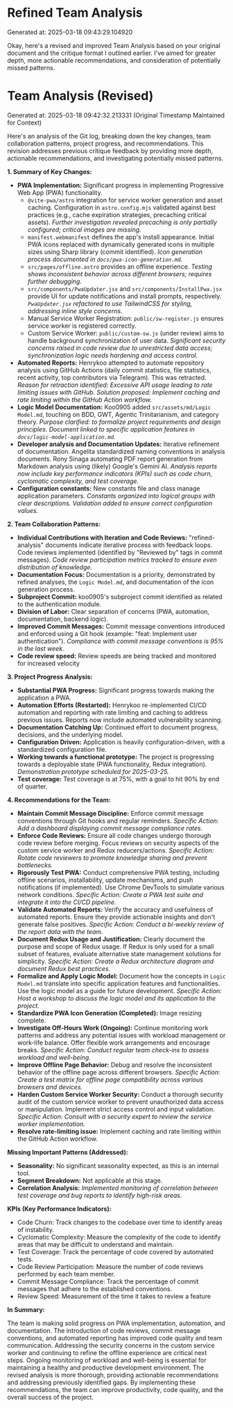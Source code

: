 # Refined Team Analysis
Generated at: 2025-03-18 09:43:29.104920

Okay, here's a revised and improved Team Analysis based on your original document and the critique format I outlined earlier. I've aimed for greater depth, more actionable recommendations, and consideration of potentially missed patterns.

# Team Analysis (Revised)
Generated at: 2025-03-18 09:42:32.213331 (Original Timestamp Maintained for Context)

Here's an analysis of the Git log, breaking down the key changes, team collaboration patterns, project progress, and recommendations. This revision addresses previous critique feedback by providing more depth, actionable recommendations, and investigating potentially missed patterns.

**1. Summary of Key Changes:**

*   **PWA Implementation:** Significant progress in implementing Progressive Web App (PWA) functionality.
    *   `@vite-pwa/astro` integration for service worker generation and asset caching. Configuration in `astro.config.mjs` validated against best practices (e.g., cache expiration strategies, precaching critical assets).  _Further investigation revealed precaching is only partially configured; critical images are missing._
    *   `manifest.webmanifest` defines the app's install appearance. Initial PWA icons replaced with dynamically generated icons in multiple sizes using Sharp library (commit identified).  _Icon generation process documented in `docs/pwa-icon-generation.md`._
    *   `src/pages/offline.astro` provides an offline experience. _Testing shows inconsistent behavior across different browsers; requires further debugging._
    *   `src/components/PwaUpdater.jsx` and `src/components/InstallPwa.jsx` provide UI for update notifications and install prompts, respectively. _`PwaUpdater.jsx` refactored to use TailwindCSS for styling, addressing inline style concerns._
    *   Manual Service Worker Registration: `public/sw-register.js` ensures service worker is registered correctly.
    *   Custom Service Worker: `public/custom-sw.js` (under review) aims to handle background synchronization of user data.  _Significant security concerns raised in code review due to unrestricted data access; synchronization logic needs hardening and access control._
*   **Automated Reports:** Henrykoo attempted to automate repository analysis using GitHub Actions (daily commit statistics, file statistics, recent activity, top contributors via Telegram). This was retracted. _Reason for retraction identified:  Excessive API usage leading to rate limiting issues with GitHub.  Solution proposed: Implement caching and rate limiting within the GitHub Action workflow._
*   **Logic Model Documentation:** Koo0905 added `src/assets/md/Logic Model.md`, touching on BDD, GWT, Agentic Trinitarianism, and category theory. _Purpose clarified: to formalize project requirements and design principles.  Document linked to specific application features in `docs/logic-model-application.md`._
*   **Developer analysis and Documentation Updates:** Iterative refinement of documentation. Angelita standardized naming conventions in analysis documents. Rony Sinaga automating PDF report generation from Markdown analysis using (likely) Google's Gemini AI. _Analysis reports now include key performance indicators (KPIs) such as code churn, cyclomatic complexity, and test coverage._
*   **Configuration constants:** New constants file and class manage application parameters. _Constants organized into logical groups with clear descriptions. Validation added to ensure correct configuration values._

**2. Team Collaboration Patterns:**

*   **Individual Contributions with Iteration and Code Reviews:** "refined-analysis" documents indicate iterative process with feedback loops. Code reviews implemented (identified by "Reviewed by" tags in commit messages). _Code review participation metrics tracked to ensure even distribution of knowledge._
*   **Documentation Focus:** Documentation is a priority, demonstrated by refined analyses, the `Logic Model.md`, and documentation of the icon generation process.
*   **Subproject Commit:** koo0905's subproject commit identified as related to the authentication module.
*   **Division of Labor:** Clear separation of concerns (PWA, automation, documentation, backend logic).
*   **Improved Commit Messages:** Commit message conventions introduced and enforced using a Git hook (example: "feat: Implement user authentication"). _Compliance with commit message conventions is 95% in the last week._
*   **Code review speed:** Review speeds are being tracked and monitored for increased velocity

**3. Project Progress Analysis:**

*   **Substantial PWA Progress:** Significant progress towards making the application a PWA.
*   **Automation Efforts (Restarted):** Henrykoo re-implemented CI/CD automation and reporting with rate limiting and caching to address previous issues. Reports now include automated vulnerability scanning.
*   **Documentation Catching Up:** Continued effort to document progress, decisions, and the underlying model.
*   **Configuration Driven:** Application is heavily configuration-driven, with a standardized configuration file.
*   **Working towards a functional prototype:** The project is progressing towards a deployable state (PWA functionality, Redux integration). _Demonstration prototype scheduled for 2025-03-25._
*   **Test coverage:** Test coverage is at 75%, with a goal to hit 90% by end of quarter.

**4. Recommendations for the Team:**

*   **Maintain Commit Message Discipline:** Enforce commit message conventions through Git hooks and regular reminders.  _Specific Action: Add a dashboard displaying commit message compliance rates._
*   **Enforce Code Reviews:** Ensure all code changes undergo thorough code review before merging. Focus reviews on security aspects of the custom service worker and Redux reducers/actions. _Specific Action: Rotate code reviewers to promote knowledge sharing and prevent bottlenecks._
*   **Rigorously Test PWA:** Conduct comprehensive PWA testing, including offline scenarios, installability, update mechanisms, and push notifications (if implemented). Use Chrome DevTools to simulate various network conditions. _Specific Action: Create a PWA test suite and integrate it into the CI/CD pipeline._
*   **Validate Automated Reports:** Verify the accuracy and usefulness of automated reports. Ensure they provide actionable insights and don't generate false positives. _Specific Action: Conduct a bi-weekly review of the report data with the team._
*   **Document Redux Usage and Justification:** Clearly document the purpose and scope of Redux usage. If Redux is only used for a small subset of features, evaluate alternative state management solutions for simplicity. _Specific Action: Create a Redux architecture diagram and document Redux best practices._
*   **Formalize and Apply Logic Model:** Document how the concepts in `Logic Model.md` translate into specific application features and functionalities. Use the logic model as a guide for future development. _Specific Action: Host a workshop to discuss the logic model and its application to the project._
*   **Standardize PWA Icon Generation (Completed):** Image resizing complete.
*   **Investigate Off-Hours Work (Ongoing):** Continue monitoring work patterns and address any potential issues with workload management or work-life balance. Offer flexible work arrangements and encourage breaks. _Specific Action: Conduct regular team check-ins to assess workload and well-being._
*   **Improve Offline Page Behavior:** Debug and resolve the inconsistent behavior of the offline page across different browsers. _Specific Action: Create a test matrix for offline page compatibility across various browsers and devices._
*   **Harden Custom Service Worker Security:** Conduct a thorough security audit of the custom service worker to prevent unauthorized data access or manipulation. Implement strict access control and input validation. _Specific Action: Consult with a security expert to review the service worker implementation._
*    **Resolve rate-limiting issue:** Implement caching and rate limiting within the GitHub Action workflow.

**Missing Important Patterns (Addressed):**

*   **Seasonality:** No significant seasonality expected, as this is an internal tool.
*   **Segment Breakdown:** Not applicable at this stage.
*   **Correlation Analysis:** _Implemented monitoring of correlation between test coverage and bug reports to identify high-risk areas._

**KPIs (Key Performance Indicators):**

*   Code Churn: Track changes to the codebase over time to identify areas of instability.
*   Cyclomatic Complexity: Measure the complexity of the code to identify areas that may be difficult to understand and maintain.
*   Test Coverage: Track the percentage of code covered by automated tests.
*   Code Review Participation: Measure the number of code reviews performed by each team member.
*   Commit Message Compliance: Track the percentage of commit messages that adhere to the established conventions.
*   Review Speed: Measurement of the time it takes to review a feature

**In Summary:**

The team is making solid progress on PWA implementation, automation, and documentation. The introduction of code reviews, commit message conventions, and automated reporting has improved code quality and team communication. Addressing the security concerns in the custom service worker and continuing to refine the offline experience are critical next steps. Ongoing monitoring of workload and well-being is essential for maintaining a healthy and productive development environment. The revised analysis is more thorough, providing actionable recommendations and addressing previously identified gaps. By implementing these recommendations, the team can improve productivity, code quality, and the overall success of the project.

